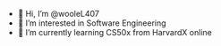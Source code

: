 - 👋 Hi, I’m @wooleL407
- 👀 I’m interested in Software Engineering
- 🌱 I’m currently learning CS50x from HarvardX online
